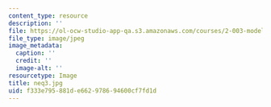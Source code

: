 ```yaml
---
content_type: resource
description: ''
file: https://ol-ocw-studio-app-qa.s3.amazonaws.com/courses/2-003-modeling-dynamics-and-control-i-spring-2005/f333e795881de662978694600cf7fd1d_neq3.jpg
file_type: image/jpeg
image_metadata:
  caption: ''
  credit: ''
  image-alt: ''
resourcetype: Image
title: neq3.jpg
uid: f333e795-881d-e662-9786-94600cf7fd1d
---
```

